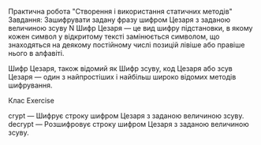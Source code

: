 Практична робота "Створення і використання статичних методів"
Завдання: Зашифрувати задану фразу шифром Цезаря з заданою величиною зсуву N
Шифр Цезаря — це вид шифру підстановки, в якому кожен символ у відкритому тексті замінюється символом, що знаходяться на деякому постійному числі позицій лівіше або правіше нього в алфавіті.

Шифр Цезаря, також відомий як Шифр зсуву, код Цезаря або зсув Цезаря — один з найпростіших і найбільш широко відомих методів шифрування.

Клас Exercise

crypt — Шифрує строку шифром Цезаря з заданою величиною зсуву.
decrypt — Розшифровує строку шифром Цезаря з заданою величиною зсуву.
